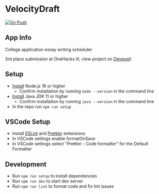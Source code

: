 # VelocityDraft

[![On Push](https://github.com/shuklabhay/velocity-draft/actions/workflows/push.yml/badge.svg)](https://github.com/shuklabhay/velocity-draft/actions/workflows/push.yml/badge.svg)

## App Info

College application essay writing scheduler

3rd place submission at OneHacks III, view project on [Devpost](https://devpost.com/software/velocitydraft)!

## Setup

- [Install](https://nodejs.org/en/download) Node.js 18 or higher
  - Confirm installation by running `node --version` in the command line
- [Install](https://docs.oracle.com/en/java/javase/20/install/overview-jdk-installation.html) Java JDK 11 or higher
  - Confirm installation by running `java --version` in the command line
- In the repo run `npm run setup`

## VSCode Setup

- Install [ESLint](https://marketplace.visualstudio.com/items?itemName=dbaeumer.vscode-eslint) and [Prettier](https://marketplace.visualstudio.com/items?itemName=esbenp.prettier-vscode) extensions
- In VSCode settings enable formatOnSave
- In VSCode settings select "Prettier - Code formatter" for the Default Formatter

## Development

- Run `npm run setup` to install dependencies
- Run `npm run dev` to start dev server
- Run `npm run lint` to format code and fix lint issues
